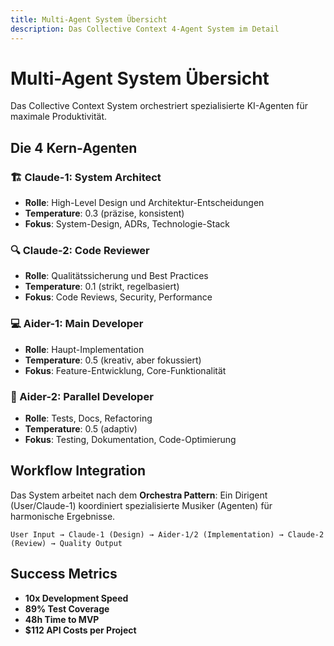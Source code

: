 ```yaml
---
title: Multi-Agent System Übersicht
description: Das Collective Context 4-Agent System im Detail
---
```


# Multi-Agent System Übersicht

Das Collective Context System orchestriert spezialisierte KI-Agenten für maximale Produktivität.

## Die 4 Kern-Agenten

### 🏗️ Claude-1: System Architect
- **Rolle**: High-Level Design und Architektur-Entscheidungen
- **Temperature**: 0.3 (präzise, konsistent)
- **Fokus**: System-Design, ADRs, Technologie-Stack

### 🔍 Claude-2: Code Reviewer
- **Rolle**: Qualitätssicherung und Best Practices
- **Temperature**: 0.1 (strikt, regelbasiert)
- **Fokus**: Code Reviews, Security, Performance

### 💻 Aider-1: Main Developer
- **Rolle**: Haupt-Implementation
- **Temperature**: 0.5 (kreativ, aber fokussiert)
- **Fokus**: Feature-Entwicklung, Core-Funktionalität

### 🔧 Aider-2: Parallel Developer
- **Rolle**: Tests, Docs, Refactoring
- **Temperature**: 0.5 (adaptiv)
- **Fokus**: Testing, Dokumentation, Code-Optimierung

## Workflow Integration

Das System arbeitet nach dem **Orchestra Pattern**: Ein Dirigent (User/Claude-1) koordiniert spezialisierte Musiker (Agenten) für harmonische Ergebnisse.

```
User Input → Claude-1 (Design) → Aider-1/2 (Implementation) → Claude-2 (Review) → Quality Output
```

## Success Metrics

- **10x Development Speed**
- **89% Test Coverage**
- **48h Time to MVP**
- **$112 API Costs per Project**